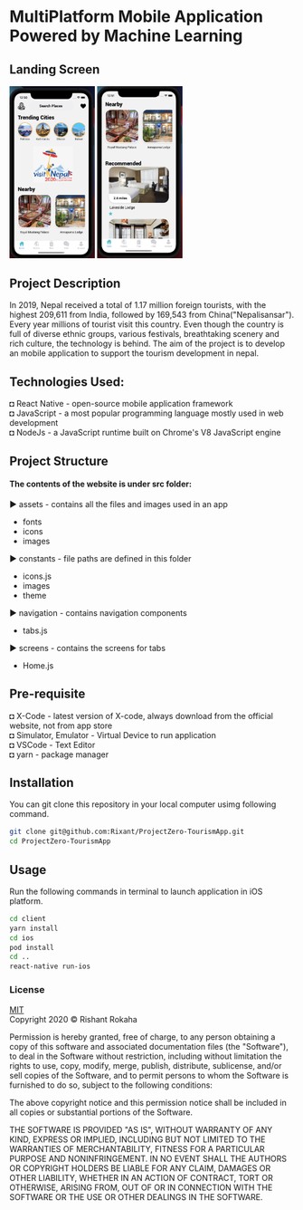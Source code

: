 
# MultiPlatform Mobile Application Powered by Machine Learning

## Landing Screen
<p float="center">
  <img src="https://github.com/Rixant/ProjectZero-TourismApp/blob/ceb087382228a05df005fedd3117c934be5dc08b/client/screenshots/Screen%20Shot%202021-05-17%20at%2012.50.19%20AM.png" width="30%" height="50%" alt="Landing Screen 1" />
    <img src="https://github.com/Rixant/ProjectZero-TourismApp/blob/ceb087382228a05df005fedd3117c934be5dc08b/client/screenshots/Screen%20Shot%202021-05-17%20at%2012.51.22%20AM.png" width="30%" height="50%" alt="Landing Screen 2"  />  
</p>

## Project Description
In 2019, Nepal received a total of 1.17 million foreign tourists, with the highest 209,611 from India, followed by 169,543 from China("Nepalisansar"). Every year millions of tourist visit this country. Even though the country is full of diverse ethnic groups, various festivals, breathtaking scenery and rich culture, the technology is behind. The aim of the project is to develop an mobile application to support the tourism development in nepal. 

## Technologies Used: 
◘ React Native - open-source mobile application framework\
◘ JavaScript - a most popular programming language mostly used in web development\
◘ NodeJs - a JavaScript runtime built on Chrome's V8 JavaScript engine


## Project Structure
#### The contents of the website is under src folder:

► assets - contains all the files and images used in an app
  - fonts
  - icons
  - images
  
► constants - file paths are defined in this folder
  - icons.js
  - images
  - theme
  
► navigation - contains navigation components
  - tabs.js
  
► screens - contains the screens for tabs
  - Home.js

## Pre-requisite
◘ X-Code - latest version of X-code, always download from the official website, not from app store\
◘ Simulator, Emulator - Virtual Device to run application\
◘ VSCode - Text Editor\
◘ yarn - package manager


## Installation
You can git clone this repository in your local computer usimg following command.

```bash
git clone git@github.com:Rixant/ProjectZero-TourismApp.git
cd ProjectZero-TourismApp
```


## Usage
Run the following commands in terminal to launch application in iOS platform.

```bash
cd client
yarn install
cd ios
pod install
cd ..
react-native run-ios
```

### License
[MIT](https://opensource.org/licenses/MIT)\
Copyright 2020 © Rishant Rokaha

Permission is hereby granted, free of charge, to any person obtaining a copy of this software and associated documentation files (the "Software"), to deal in the Software without restriction, including without limitation the rights to use, copy, modify, merge, publish, distribute, sublicense, and/or sell copies of the Software, and to permit persons to whom the Software is furnished to do so, subject to the following conditions:

The above copyright notice and this permission notice shall be included in all copies or substantial portions of the Software.

THE SOFTWARE IS PROVIDED "AS IS", WITHOUT WARRANTY OF ANY KIND, EXPRESS OR IMPLIED, INCLUDING BUT NOT LIMITED TO THE WARRANTIES OF MERCHANTABILITY, FITNESS FOR A PARTICULAR PURPOSE AND NONINFRINGEMENT. IN NO EVENT SHALL THE AUTHORS OR COPYRIGHT HOLDERS BE LIABLE FOR ANY CLAIM, DAMAGES OR OTHER LIABILITY, WHETHER IN AN ACTION OF CONTRACT, TORT OR OTHERWISE, ARISING FROM, OUT OF OR IN CONNECTION WITH THE SOFTWARE OR THE USE OR OTHER DEALINGS IN THE SOFTWARE.




